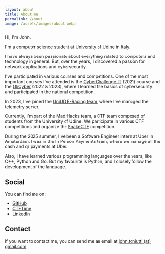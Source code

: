 ```yaml
---
layout: about
title: About me
permalink: /about
image: /assets/images/about.webp
---
```


Hi,
I'm John.

I'm a computer science student at [University of Udine](https://www.uniud.it) in Italy.

I have always been passionate about everything related to computers and technology in general. But, over the years, I discovered a passion for network applications and cybersecurity.

I've participated in various courses and competitions. One of the most important courses I've attended is the [CyberChallenge.IT](https://cyberchallenge.it) (2021) course and the [OliCyber](https://olicyber.it) (2022 & 2023), where I learned the basics of cybersecurity and participated in the national competition.

In 2023, I've joined the [UniUD E-Racing team](https://formulasae.uniud.it/), where I've managed the telemetry server.

Currently, I'm part of the MadrHacks team, a CTF team composed of students from the University of Udine. We participate in various CTF competitions and organize the [SnakeCTF](https://snakectf.org/) competition.

During the 2025 summer, I've been a Software Engineer intern at Uber in Amsterdam. I was in the In Person Payments team, where we manage all the cash and qr payments at Uber.

Also, I have learned various programming languages over the years, like C++, Python and Go. But my favourite is Python, and I closely follow the development of the language.

## Social

You can find me on:

- [GitHub](https://github.com/jotonedev)
- [CTFTime](https://ctftime.org/user/104016)
- [LinkedIn](https://www.linkedin.com/in/john-toniutti/)

## Contact

If you want to contact me, you can send me an email at [john.toniutti (at) gmail.com](mailto:john.toniutti@gmail.com)
